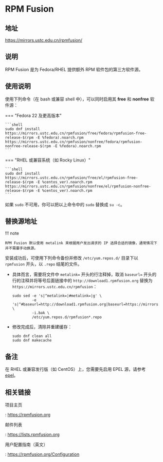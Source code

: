# RPM Fusion

## 地址

<https://mirrors.ustc.edu.cn/rpmfusion/>

## 说明

RPM Fusion 是为 Fedora/RHEL 提供额外 RPM 软件包的第三方软件源。

## 使用说明

使用下列命令（在 bash 或兼容 shell 中），可以同时启用其 **free** 和 **nonfree** 软件源：

=== "Fedora 22 及更高版本"

    ```shell
    sudo dnf install https://mirrors.ustc.edu.cn/rpmfusion/free/fedora/rpmfusion-free-release-$(rpm -E %fedora).noarch.rpm https://mirrors.ustc.edu.cn/rpmfusion/nonfree/fedora/rpmfusion-nonfree-release-$(rpm -E %fedora).noarch.rpm
    ```

=== "RHEL 或兼容系统（如 Rocky Linux）"

    ```shell
    sudo dnf install https://mirrors.ustc.edu.cn/rpmfusion/free/el/rpmfusion-free-release-$(rpm -E %centos_ver).noarch.rpm https://mirrors.ustc.edu.cn/rpmfusion/nonfree/el/rpmfusion-nonfree-release-$(rpm -E %centos_ver).noarch.rpm
    ```

如果 `sudo` 不可用，你可以把以上命令中的 `sudo` 替换成 `su -c`。

## 替换源地址

!!! note

    RPM Fusion 默认使用 metalink 来根据用户发出请求的 IP 选择合适的镜像，通常情况下并不需要手动换源。

安装成功后，可使用下列命令备份并修改 `/etc/yum.repos.d/` 目录下以 `rpmfusion` 开头，以 `.repo` 结尾的文件。

- 具体而言，需要将文件中 `metalink=` 开头的行注释掉，取消 `baseurl=` 开头的行的注释并将等号后面链接中的 `http://download1.rpmfusion.org` 替换为 `https://mirrors.ustc.edu.cn/rpmfusion`：

    ```shell
    sudo sed -e 's|^metalink=|#metalink=|g' \
             -e 's|^#baseurl=http://download1.rpmfusion.org|baseurl=https://mirrors.ustc.edu.cn/rpmfusion|g' \
             -i.bak \
             /etc/yum.repos.d/rpmfusion*.repo
    ```

- 修改完成后，清除并重建缓存：

    ```shell
    sudo dnf clean all
    sudo dnf makecache
    ```

## 备注

在 RHEL 或兼容发行版（如 CentOS）上，您需要先启用 EPEL 源，请参考 [epel](epel.md)。

## 相关链接

项目主页

:   <https://rpmfusion.org>

邮件列表

:   <https://lists.rpmfusion.org>

用户配置指南（英文）

:   <https://rpmfusion.org/Configuration>
